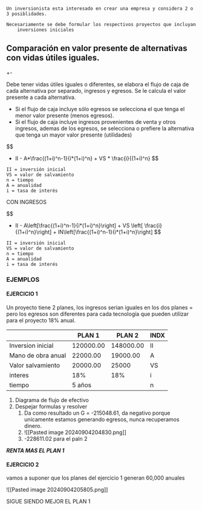 ```

Un inversionista esta interesado en crear una empresa y considera 2 o 3 posiblidades.

Necesariamente se debe formular los respectivos proyectos que incluyan
	inversiones iniciales

```

## Comparación en valor presente de alternativas con vidas útiles iguales.

+-

Debe tener vidas útiles iguales o diferentes, se elabora el flujo de caja de cada alternativa por separado, ingresos y egresos.
Se le calcula el valor presente a cada alternativa.

- Si el flujo de caja incluye sólo egresos se selecciona el que tenga el menor valor presente (menos egresos).
- Si el flujo de caja incluye ingresos provenientes de venta y otros ingresos, ademas de los egresos, se selecciona o prefiere la alternativa que tenga un mayor valor presente (utilidades)

$$
- II - A*\frac{(1+i)^n-1}{i*(1+i)^n} + VS * \frac{i}{(1+i)^n}
$$
```
II = inversión inicial
VS = valor de salvamiento
n = tiempo
A = anualidad
i = tasa de interés
```


CON INGRESOS

$$
- II - A\left[\frac{(1+i)^n-1}{i*(1+i)^n}\right] + VS \left[ \frac{i}{(1+i)^n}\right] + IN\left[\frac{(1+i)^n-1}{i*(1+i)^n}\right]
$$
```
II = inversión inicial
VS = valor de salvamiento
n = tiempo
A = anualidad
i = tasa de interés
```


### EJEMPLOS

#### EJERCICIO 1

Un proyecto tiene 2 planes, los ingresos serian iguales en los dos planes = pero los egresos son diferentes para cada tecnología que pueden utilizar para el proyecto 18% anual. 

|                    | PLAN 1    | PLAN 2    | INDX |
| ------------------ | --------- | --------- | ---- |
| Inversion inicial  | 120000.00 | 148000.00 | II   |
| Mano de obra anual | 22000.00  | 19000.00  | A    |
| Valor salvamiento  | 20000.00  | 25000     | VS   |
| interes            | 18%       | 18%       | i    |
| tiempo             | 5 años    |           | n    |

1. Diagrama de flujo de efectivo
2. Despejar formulas y resolver
	1. Da como resultado un G = -215048.61, da negativo porque unicamente estamos generando egresos, nunca recuperamos dinero.
	2. ![[Pasted image 20240904204830.png]]
	3. -228611.02 para el paln 2

_**RENTA MAS EL PLAN 1**_

####  EJERCICIO 2

vamos a suponer que los planes del ejercicio 1 generan 60,000 anuales

![[Pasted image 20240904205805.png]]

SIGUE SIENDO MEJOR EL PLAN 1